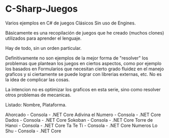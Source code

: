 # C-Sharp-Juegos
 Varios ejemplos en C# de juegos Clásicos Sin uso de Engines.

 Básicamente es una recopilación de juegos que he creado (muchos clones) utilizados para
 aprender el lenguaje.

Hay de todo, sin un orden particular. 

Definitivamente no son ejemplos de la mejor forma de "resolver" los problemas que plantean los juegos en ciertos aspectos, como por ejemplo los basados en Formularios que necesitan cierto grado fluidez en el manejo graficos y si ciertamente se puede lograr con librerias externas, etc. No es la idea de complicar las cosas.

La intencion no es optimizar los graficos en esta serie, sino como resolver otros problemas de mecanicas.

Listado:
Nombre, Plataforma.

Ahorcado            - Consola - .NET Core
Adivina el Numero   - Consola - .NET Core
Dados               - Consola - .NET Core
Sokoban             - Consola - .NET Core
Torre de Hanoi      - Consola - .NET Core
Ta Te Ti            - Consola - .NET Core
Numeros Lo Shu      - Consola - .NET Core


 



